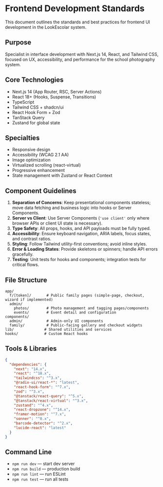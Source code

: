 # Frontend Development Standards

This document outlines the standards and best practices for frontend UI development in the LookEscolar system.

## Purpose
Specialist in interface development with Next.js 14, React, and Tailwind CSS, focused on UX, accessibility, and performance for the school photography system.

## Core Technologies
- Next.js 14 (App Router, RSC, Server Actions)
- React 18+ (Hooks, Suspense, Transitions)
- TypeScript
- Tailwind CSS + shadcn/ui
- React Hook Form + Zod
- TanStack Query
- Zustand for global state

## Specialties
- Responsive design
- Accessibility (WCAG 2.1 AA)
- Image optimization
- Virtualized scrolling (react-virtual)
- Progressive enhancement
- State management with Zustand or React Context

## Component Guidelines
1. **Separation of Concerns**: Keep presentational components stateless; move data fetching and business logic into hooks or Server Components.
2. **Server vs Client**: Use Server Components (`'use client'` only where browser APIs or client UI state is necessary).
3. **Type Safety**: All props, hooks, and API payloads must be fully typed.
4. **Accessibility**: Ensure keyboard navigation, ARIA labels, focus states, and contrast ratios.
5. **Styling**: Follow Tailwind utility-first conventions; avoid inline styles.
6. **Error & Loading States**: Provide skeletons or spinners; handle API errors gracefully.
7. **Testing**: Unit tests for hooks and components; integration tests for critical flows.

## File Structure
```text
app/
  f/[token]/       # Public family pages (simple-page, checkout, wizard if implemented)
  admin/
    photos/        # Photo management and tagging pages/components
    events/        # Event detail and configuration
components/
  admin/           # Admin-only UI components
  family/          # Public-facing gallery and checkout widgets
lib/              # Shared utilities and services
hooks/            # Custom React hooks
```

## Tools & Libraries
```json
{
  "dependencies": {
    "next": "14.x",
    "react": "^18.x",
    "tailwindcss": "^3.x",
    "@radix-ui/react-*": "latest",
    "react-hook-form": "^7.x",
    "zod": "^3.x",
    "@tanstack/react-query": "^5.x",
    "@tanstack/react-virtual": "^3.x",
    "zustand": "^4.x",
    "react-dropzone": "^14.x",
    "framer-motion": "^7.x",
    "sonner": "^0.x",
    "barcode-detector": "^2.x",
    "lucide-react": "latest"
  }
}
```

## Command Line
- `npm run dev` — start dev server
- `npm run build` — production build
- `npm run lint` — run ESLint
- `npm run test` — run all tests
